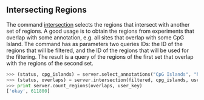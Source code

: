 ## Intersecting Regions

The command [intersection](http://deepblue.mpi-inf.mpg.de/api.html#api-intersection) selects the regions that intersect with another set of regions.
A good usage is to obtain the regions from experiments that overlap with some annotation, e.g. all sites that overlap with some CpG Island.
The command has as parameters two queries IDs: the ID of the regions that will be filtered, and the ID of the regions that will be used for the filtering. The result is a query of the regions of the first set that overlap with the regions of the second set.

```python
>>> (status, cpg_islands) = server.select_annotations("CpG Islands", "hg19", None, None, None, user_key)
>>> (status, overlaps) = server.intersection(filtered, cpg_islands, user_key)
>>> print server.count_regions(overlaps, user_key)
['okay', 611800]
```
